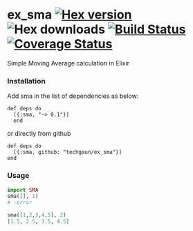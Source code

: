 # ex_sma [![Hex version](https://img.shields.io/hexpm/v/ex_sma.svg "Hex version")](https://hex.pm/packages/ex_sma) ![Hex downloads](https://img.shields.io/hexpm/dt/ex_sma.svg "Hex downloads") [![Build Status](https://semaphoreci.com/api/v1/samaracharya/ex_sma/branches/master/badge.svg)](https://semaphoreci.com/samaracharya/ex_sma) [![Coverage Status](https://coveralls.io/repos/github/techgaun/ex_sma/badge.svg?branch=master)](https://coveralls.io/github/techgaun/ex_sma?branch=master)

Simple Moving Average calculation in Elixir

### Installation

Add sma in the list of dependencies as below:

```
def deps do
  [{:sma, "~> 0.1"}]
  end
```

or directly from github

```
def deps do
  [{:sma, github: "techgaun/ex_sma"}]
end
```

### Usage

```elixir
import SMA
sma([], 1)
# :error

sma([1,2,3,4,5], 2)
[1.5, 2.5, 3.5, 4.5]
```
